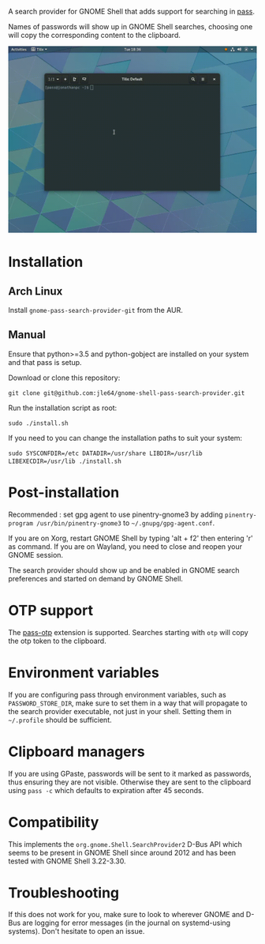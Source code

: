 A search provider for GNOME Shell that adds support for searching in [pass](https://www.passwordstore.org/).

Names of passwords will show up in GNOME Shell searches, choosing one will copy the corresponding content to the clipboard.

![Sreencapture](misc/screencapture.gif)

# Installation
## Arch Linux
Install `gnome-pass-search-provider-git` from the AUR.

## Manual

Ensure that python>=3.5 and python-gobject are installed on your system and that pass is setup.

Download or clone this repository:
```shell
git clone git@github.com:jle64/gnome-shell-pass-search-provider.git
```

Run the installation script as root:
```shell
sudo ./install.sh
```

If you need to you can change the installation paths to suit your system:
```shell
sudo SYSCONFDIR=/etc DATADIR=/usr/share LIBDIR=/usr/lib LIBEXECDIR=/usr/lib ./install.sh
```

# Post-installation

Recommended : set gpg agent to use pinentry-gnome3 by adding `pinentry-program /usr/bin/pinentry-gnome3` to `~/.gnupg/gpg-agent.conf`.

If you are on Xorg, restart GNOME Shell by typing 'alt + f2' then entering 'r' as command.
If you are on Wayland, you need to close and reopen your GNOME session.

The search provider should show up and be enabled in GNOME search preferences and started on demand by GNOME Shell.

# OTP support

The [pass-otp](https://github.com/tadfisher/pass-otp) extension is supported. Searches starting with `otp` will copy the otp token to the clipboard.

# Environment variables

If you are configuring pass through environment variables, such as `PASSWORD_STORE_DIR`, make sure to set them in a way that will propagate to the search provider executable, not just in your shell.
Setting them in `~/.profile` should be sufficient.

# Clipboard managers

If you are using GPaste, passwords will be sent to it marked as passwords, thus ensuring they are not visible.
Otherwise they are sent to the clipboard using `pass -c` which defaults to expiration after 45 seconds.

# Compatibility

This implements the `org.gnome.Shell.SearchProvider2` D-Bus API which seems to be present in GNOME Shell since around 2012 and has been tested with GNOME Shell 3.22-3.30.

# Troubleshooting

If this does not work for you, make sure to look to wherever GNOME and D-Bus are logging for error messages (in the journal on systemd-using systems).
Don't hesitate to open an issue.
